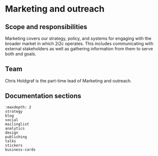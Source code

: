 # Marketing and outreach

## Scope and responsibilities

Marketing covers our strategy, policy, and systems for engaging with the broader market in which 2i2c operates. This includes communicating with external stakeholders as well as gathering information from them to serve both [](../product-and-services/index.md) and [](../business-development/index.md) goals.

## Team

Chris Holdgraf is the part-time lead of Marketing and outreach.

## Documentation sections

```{toctree}
:maxdepth: 2
strategy
blog
social
mailinglist
analytics
design
publishing
talks
stickers
business-cards
```
